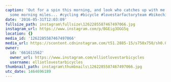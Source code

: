 ```yaml
---
caption: 'Out for a spin this morning, and look who catches up with me while crushing
  some morning miles... #cycling #bicycle #lovestarfactoryteam #bikechi'
date: '2016-05-31T12:03:09'
fullsize_path: instagram\fullsize\1262285587467497066.jpg
instagram_url: https://www.instagram.com/p/BGEig3OGG5q
location: {}
media_id: '1262285587467497066'
media_url: https://scontent.cdninstagram.com/t51.2885-15/s750x750/sh0.08/e35/13256689_431753156949010_797227511_n.jpg?ig_cache_key=MTI2MjI4NTU4NzQ2NzQ5NzA2Ng%3D%3D.2
owner:
  id: '661611562'
  owner_url: https://www.instagram.com/elliotlovestarbicycles
  username: elliotlovestarbicycles
thumbnail_path: instagram\thumbnails\1262285587467497066.jpg
utc_date: 1464696189
---
```

